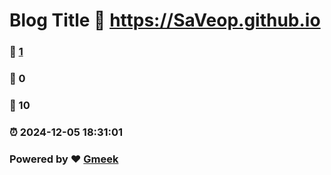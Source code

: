 # Blog Title :link: https://SaVeop.github.io 
### :page_facing_up: [1](https://SaVeop.github.io/tag.html) 
### :speech_balloon: 0 
### :hibiscus: 10 
### :alarm_clock: 2024-12-05 18:31:01 
### Powered by :heart: [Gmeek](https://github.com/Meekdai/Gmeek)

